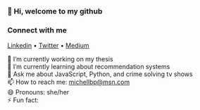 ### 👋 Hi, welcome to my github

### Connect with me 
<a href="https://www.linkedin.com/in/michell-brito/" target="_blank">Linkedin</a> • <a href="https://twitter.com/michelldbrito" target="_blank">Twitter</a> • <a href="https://medium.com/@michellbrito" target="_blank">Medium</a>


🔭 I’m currently working on my thesis<br />
🌱 I’m currently learning about recommendation systems <br />
💬 Ask me about JavaScript, Python, and crime solving tv shows<br />
📫 How to reach me: <a href="mailto:michellbp@msn.com" target="_blank">michellbp@msn.com</a><br />
😄 Pronouns: she/her<br />
⚡ Fun fact:<br />
